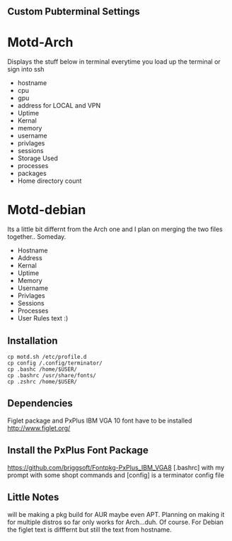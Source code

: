 ## Custom Pubterminal Settings

# Motd-Arch
Displays the stuff below in terminal everytime you load up the terminal or sign into ssh
* hostname
* cpu
* gpu
* address for LOCAL and VPN
* Uptime
* Kernal
* memory
* username
* privlages
* sessions
* Storage Used
* processes
* packages
* Home directory count

# Motd-debian
Its a little bit differnt from the Arch one and I plan on merging the two files together.. Someday.
* Hostname
* Address
* Kernal
* Uptime
* Memory
* Username
* Privlages
* Sessions
* Processes
* User Rules text :)

## Installation
```shell
cp motd.sh /etc/profile.d
cp config /.config/terminator/
cp .bashc /home/$USER/
cp .bashrc /usr/share/fonts/
cp .zshrc /home/$USER/
```

## Dependencies
Figlet package and PxPlus IBM VGA 10 font have to be installed
http://www.figlet.org/


## Install the PxPlus Font Package
https://github.com/briggsoft/Fontpkg-PxPlus_IBM_VGA8
[.bashrc] with my prompt with some shopt commands
and [config] is a terminator config file

## Little Notes
will be making a pkg build for AUR maybe even APT.
Planning on making it for multiple distros so far only works for Arch...duh. Of course.
For Debian the figlet text is difffernt but still the text from hostname.


